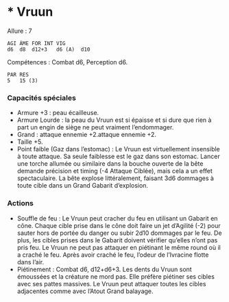 # * Vruun

Allure : 7

	AGI	ÂME	FOR	INT	VIG
	d6	d8	d12+3	d6 (A)	d10

Compétences : Combat d6, Perception d6.

	PAR	RES
	5	15 (3)

### Capacités spéciales
- Armure +3 : peau écailleuse.
- Armure Lourde : la peau du Vruun est si épaisse et si dure que rien à part un engin de siège ne peut vraiment l’endommager.
- Grand : attaque ennemie +2.attaque ennemie +2.
- Taille +5.
- Point faible (Gaz dans l’estomac) : Le Vruun est virtuellement insensible à toute attaque. Sa seule faiblesse est le gaz dans son estomac. Lancer une torche allumée ou similaire dans la bouche ouverte de la bête demande précision et timing (-4 Attaque Ciblée), mais cela a un effet spectaculaire. La bête explose littéralement, faisant 3d6 dommages à toute cible dans un Grand Gabarit d’explosion.

### Actions

- Souffle de feu : Le Vruun peut cracher du feu en utilisant un Gabarit en cône. Chaque cible prise dans le cône doit faire un jet d’Agilité (-2) pour sauter hors de portée du danger ou subir 2d10 dommages par le feu. De plus, les cibles prises dans le Gabarit doivent vérifier qu’elles n’ont pas pris feu. Le Vruun ne peut pas attaquer en piétinant le même round où il a craché le feu. Après avoir craché le feu, l’odeur de l’Ivracine flotte dans l’air.
- Piétinement : Combat d6, d12+d6+3. Les dents du Vruun sont émoussées et la créature ne mord pas. Elle préfère piétiner ses cibles avec ses pattes massives. Le Vruun peut attaquer toutes les cibles adjacentes comme avec l’Atout Grand balayage.

